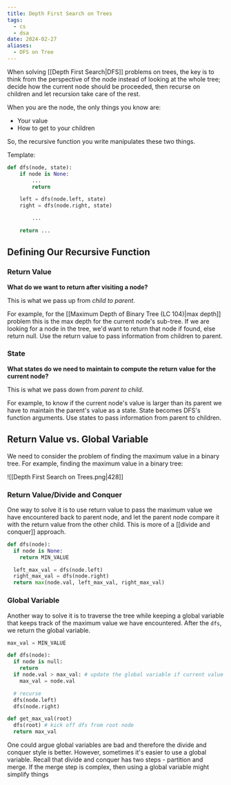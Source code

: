 ```yaml
---
title: Depth First Search on Trees
tags:
  - cs
  - dsa
date: 2024-02-27
aliases:
  - DFS on Tree
---
```

When solving [[Depth First Search|DFS]] problems on trees, the key is to think from the perspective of the node instead of looking at the whole tree; decide how the current node should be proceeded, then recurse on children and let recursion take care of the rest.

When you are the node, the only things you know are:
- Your value
- How to get to your children

So, the recursive function you write manipulates these two things.

Template:
```python
def dfs(node, state):
    if node is None:
        ...
        return

    left = dfs(node.left, state)
    right = dfs(node.right, state)

        ...

    return ...
```

## Defining Our Recursive Function

### Return Value
**What do we want to return after visiting a node?**

This is what we pass up from *child to parent*.

For example, for the [[Maximum Depth of Binary Tree (LC 104)|max depth]] problem this is the max depth for the current node's sub-tree. If we are looking for a node in the tree, we'd want to return that node if found, else return null. Use the return value to pass information from children to parent.

### State
**What states do we need to maintain to compute the return value for the current node?**

This is what we pass down from *parent to child*.

For example, to know if the current node's value is larger than its parent we have to maintain the parent's value as a state. State becomes DFS's function arguments. Use states to pass information from parent to children.

## Return Value vs. Global Variable
We need to consider the problem of finding the maximum value in a binary tree. For example, finding the maximum value in a binary tree:

![[Depth First Search on Trees.png|428]]

### Return Value/Divide and Conquer
One way to solve it is to use return value to pass the maximum value we have encountered back to parent node, and let the parent node compare it with the return value from the other child. This is more of a [[divide and conquer]] approach.

```python
def dfs(node):
  if node is None:
    return MIN_VALUE

  left_max_val = dfs(node.left)
  right_max_val = dfs(node.right)
  return max(node.val, left_max_val, right_max_val)
```

### Global Variable
Another way to solve it is to traverse the tree while keeping a global variable that keeps track of the maximum value we have encountered. After the `dfs`, we return the global variable.

```python
max_val = MIN_VALUE

def dfs(node):
  if node is null:
    return
  if node.val > max_val: # update the global variable if current value is larger
    max_val = node.val

  # recurse
  dfs(node.left)
  dfs(node.right)

def get_max_val(root)
  dfs(root) # kick off dfs from root node
  return max_val
```

One could argue global variables are bad and therefore the divide and conquer style is better. However, sometimes it's easier to use a global variable. Recall that divide and conquer has two steps - partition and merge. If the merge step is complex, then using a global variable might simplify things